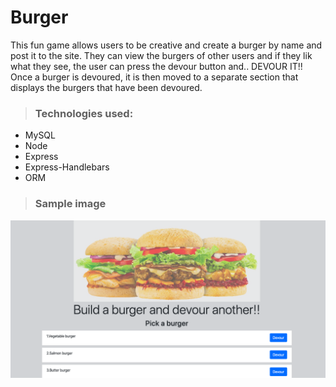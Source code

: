 # Burger
This fun game allows users to be creative and create a burger by name and post it to the site. They can view the burgers of other users and if they lik what they see, the user can press the devour button and.. DEVOUR IT!! Once a burger is devoured, it is then moved to a separate section that displays the burgers that have been devoured.

> ### Technologies used:
* MySQL
* Node
* Express
* Express-Handlebars
* ORM

> ### Sample image

![example](/public/assets/image/burger2.png)


